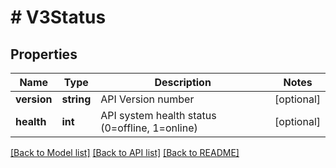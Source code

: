 # # V3Status

## Properties

Name | Type | Description | Notes
------------ | ------------- | ------------- | -------------
**version** | **string** | API Version number | [optional]
**health** | **int** | API system health status (0&#x3D;offline, 1&#x3D;online) | [optional]

[[Back to Model list]](../../README.md#models) [[Back to API list]](../../README.md#endpoints) [[Back to README]](../../README.md)
